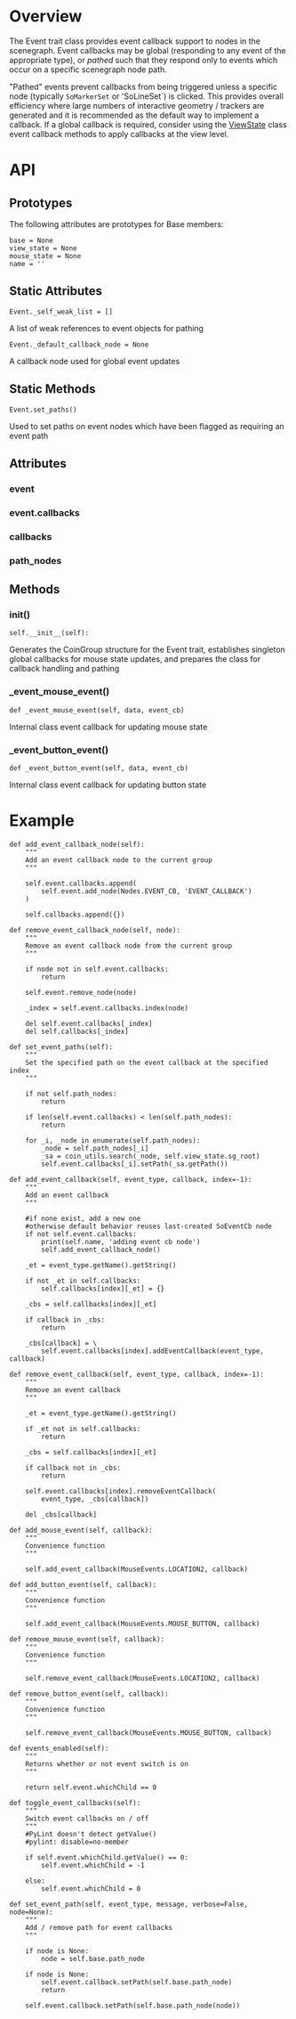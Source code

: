 # Overview

The Event trait class provides event callback support to nodes in the scenegraph.  Event callbacks may be global (responding to any event of the appropriate type), or *pathed* such that they respond only to events which occur on a specific scenegraph node path.

"Pathed" events prevent callbacks from being triggered unless a specific node (typically `SoMarkerSet` or 'SoLineSet`) is clicked.  This provides overall efficiency where large numbers of interactive geometry / trackers are generated and it is recommended as the default way to implement a callback.  If a global callback is required, consider using the [ViewState](view_state) class event callback methods to apply callbacks at the view level.

# API

## Prototypes

The following attributes are prototypes for Base members:

    base = None
    view_state = None
    mouse_state = None
    name = ''

## Static Attributes

    Event._self_weak_list = []
A list of weak references to event objects for pathing

    Event._default_callback_node = None
A callback node used for global event updates

## Static Methods

    Event.set_paths()
Used to set paths on event nodes which have been flagged as requiring an event path

## Attributes

### event
### event.callbacks
### callbacks
### path_nodes
## Methods

### __init__()
    self.__init__(self):
Generates the CoinGroup structure for the Event trait, establishes singleton global callbacks for mouse state updates, and prepares the class for callback handling and pathing

### _event_mouse_event()
    def _event_mouse_event(self, data, event_cb)
Internal class event callback for updating mouse state

### _event_button_event()
    def _event_button_event(self, data, event_cb)
Internal class event callback for updating button state

# Example




    def add_event_callback_node(self):
        """
        Add an event callback node to the current group
        """

        self.event.callbacks.append(
            self.event.add_node(Nodes.EVENT_CB, 'EVENT_CALLBACK')
        )

        self.callbacks.append({})

    def remove_event_callback_node(self, node):
        """
        Remove an event callback node from the current group
        """

        if node not in self.event.callbacks:
            return

        self.event.remove_node(node)

        _index = self.event.callbacks.index(node)

        del self.event.callbacks[_index]
        del self.callbacks[_index]

    def set_event_paths(self):
        """
        Set the specified path on the event callback at the specified index
        """

        if not self.path_nodes:
            return

        if len(self.event.callbacks) < len(self.path_nodes):
            return

        for _i, _node in enumerate(self.path_nodes):
            _node = self.path_nodes[_i]
            _sa = coin_utils.search(_node, self.view_state.sg_root)
            self.event.callbacks[_i].setPath(_sa.getPath())

    def add_event_callback(self, event_type, callback, index=-1):
        """
        Add an event callback
        """

        #if none exist, add a new one
        #otherwise default behavior reuses last-created SoEventCb node
        if not self.event.callbacks:
            print(self.name, 'adding event cb node')
            self.add_event_callback_node()

        _et = event_type.getName().getString()

        if not _et in self.callbacks:
            self.callbacks[index][_et] = {}

        _cbs = self.callbacks[index][_et]

        if callback in _cbs:
            return

        _cbs[callback] = \
            self.event.callbacks[index].addEventCallback(event_type, callback)

    def remove_event_callback(self, event_type, callback, index=-1):
        """
        Remove an event callback
        """

        _et = event_type.getName().getString()

        if _et not in self.callbacks:
            return

        _cbs = self.callbacks[index][_et]

        if callback not in _cbs:
            return

        self.event.callbacks[index].removeEventCallback(
            event_type, _cbs[callback])

        del _cbs[callback]

    def add_mouse_event(self, callback):
        """
        Convenience function
        """

        self.add_event_callback(MouseEvents.LOCATION2, callback)

    def add_button_event(self, callback):
        """
        Convenience function
        """

        self.add_event_callback(MouseEvents.MOUSE_BUTTON, callback)

    def remove_mouse_event(self, callback):
        """
        Convenience function
        """

        self.remove_event_callback(MouseEvents.LOCATION2, callback)

    def remove_button_event(self, callback):
        """
        Convenience function
        """

        self.remove_event_callback(MouseEvents.MOUSE_BUTTON, callback)

    def events_enabled(self):
        """
        Returns whether or not event switch is on
        """

        return self.event.whichChild == 0

    def toggle_event_callbacks(self):
        """
        Switch event callbacks on / off
        """
        #PyLint doesn't detect getValue()
        #pylint: disable=no-member

        if self.event.whichChild.getValue() == 0:
            self.event.whichChild = -1

        else:
            self.event.whichChild = 0

    def set_event_path(self, event_type, message, verbose=False, node=None):
        """
        Add / remove path for event callbacks
        """

        if node is None:
            node = self.base.path_node

        if node is None:
            self.event.callback.setPath(self.base.path_node)
            return

        self.event.callback.setPath(self.base.path_node(node))